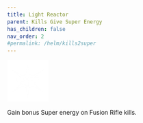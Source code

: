 ```yaml
---
title: Light Reactor
parent: Kills Give Super Energy
has_children: false
nav_order: 2
#permalink: /helm/kills2super
---
```


![](https://raw.githubusercontent.com/snowstormclan/Armor-Perks/master/images/Kills%202%20Super/Light%20Reactor.png)

Gain bonus Super energy on Fusion Rifle kills.
